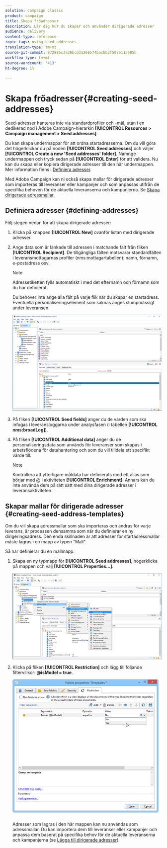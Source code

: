 ```yaml
---
solution: Campaign Classic
product: campaign
title: Skapa fröadresser
description: Lär dig hur du skapar och använder dirigerade adresser
audience: delivery
content-type: reference
topic-tags: using-seed-addresses
translation-type: tm+mt
source-git-commit: 972885c3a38bcd3a260574bacbb3f507e11ae05b
workflow-type: tm+mt
source-wordcount: '413'
ht-degree: 1%

---
```



# Skapa fröadresser{#creating-seed-addresses}

Seed-adresser hanteras inte via standardprofiler och -mål, utan i en dedikerad nod i Adobe Campaign-hierarkin **[!UICONTROL Resources > Campaign management > Seed addresses]**.

Du kan skapa undermappar för att ordna startadresserna. Om du vill göra det högerklickar du på noden **[!UICONTROL Seed addresses]** och väljer **[!UICONTROL Create a new 'Seed addresses' folder]**. Namnge undermappen och tryck sedan på **[!UICONTROL Enter]** för att validera. Nu kan du skapa eller kopiera dirigerade adresser till den här undermappen. Mer information finns i [Definiera adresser](#defining-addresses).

Med Adobe Campaign kan ni också skapa mallar för dirigerade adresser som importeras till leveranser eller kampanjer och som anpassas utifrån de specifika behoven för de aktuella leveranserna och kampanjerna. Se [Skapa dirigerade adressmallar](#creating-seed-address-templates).

## Definiera adresser {#defining-addresses}

Följ stegen nedan för att skapa dirigerade adresser:

1. Klicka på knappen **[!UICONTROL New]** ovanför listan med dirigerade adresser.
1. Ange data som är länkade till adressen i matchande fält från fliken **[!UICONTROL Recipient]**. De tillgängliga fälten motsvarar standardfälten i leveransmottagarnas profiler (nms:mottagartabellen): namn, förnamn, e-postadress osv.

   >[!NOTE]
   >
   >Adressetiketten fylls automatiskt i med det efternamn och förnamn som du har definierat.
   >
   >Du behöver inte ange alla fält på varje flik när du skapar en startadress. Eventuella personaliseringselement som saknas anges slumpmässigt under leveransen.

   ![](assets/s_ncs_user_seedlist_new_address.png)

1. På fliken **[!UICONTROL Seed fields]** anger du de värden som ska infogas i leveransloggarna under analysfasen (i tabellen **[!UICONTROL nms:broadLog]**).

1. På fliken **[!UICONTROL Additional data]** anger du de personaliseringsdata som används för leveranser som skapas i arbetsflödena för datahantering och som du vill tilldela ett specifikt värde till.

   >[!NOTE]
   >
   >Kontrollera att ytterligare måldata har definierats med ett alias som börjar med @ i aktiviteten **[!UICONTROL Enrichment]**. Annars kan du inte använda dem på rätt sätt med dina dirigerade adresser i leveransaktiviteten.

## Skapar mallar för dirigerade adresser {#creating-seed-address-templates}

Om du vill skapa adressmallar som ska importeras och ändras för varje leverans, är processen densamma som när du definierar en ny dirigeringsadress. Den enda skillnaden är att adresser för startadressmallar måste lagras i en mapp av typen &quot;Mall&quot;.

Så här definierar du en mallmapp:

1. Skapa en ny typmapp för **[!UICONTROL Seed addresses]**, högerklicka på mappen och välj **[!UICONTROL Properties...]**.

   ![](assets/s_ncs_user_seedlist_template_folder.png)

1. Klicka på fliken **[!UICONTROL Restriction]** och lägg till följande filtervillkor: **@isModel = true**.

   ![](assets/s_ncs_user_seedlist_folder_is_model.png)

   Adresser som lagras i den här mappen kan nu användas som adressmallar. Du kan importera dem till leveranser eller kampanjer och anpassa dem baserat på specifika behov för de aktuella leveranserna och kampanjerna (se [Lägga till dirigerade adresser](../../delivery/using/adding-seed-addresses.md)).
